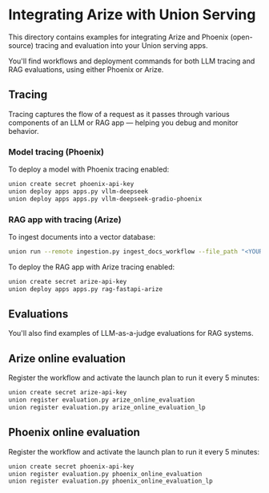 # Integrating Arize with Union Serving

This directory contains examples for integrating Arize and Phoenix (open-source) tracing and evaluation into your Union serving apps.

You'll find workflows and deployment commands for both LLM tracing and RAG evaluations, using either Phoenix or Arize.

## Tracing

Tracing captures the flow of a request as it passes through various components of an LLM or RAG app — helping you debug and monitor behavior.

### Model tracing (Phoenix)

To deploy a model with Phoenix tracing enabled:

```bash
union create secret phoenix-api-key
union deploy apps apps.py vllm-deepseek
union deploy apps apps.py vllm-deepseek-gradio-phoenix
```

### RAG app with tracing (Arize)

To ingest documents into a vector database:

```bash
union run --remote ingestion.py ingest_docs_workflow --file_path "<YOUR_FILE>"
```

To deploy the RAG app with Arize tracing enabled:

```bash
union create secret arize-api-key
union deploy apps apps.py rag-fastapi-arize
```

## Evaluations

You'll also find examples of LLM-as-a-judge evaluations for RAG systems.

## Arize online evaluation

Register the workflow and activate the launch plan to run it every 5 minutes:

```bash
union create secret arize-api-key
union register evaluation.py arize_online_evaluation
union register evaluation.py arize_online_evaluation_lp
```

## Phoenix online evaluation

Register the workflow and activate the launch plan to run it every 5 minutes:

```bash
union create secret phoenix-api-key
union register evaluation.py phoenix_online_evaluation
union register evaluation.py phoenix_online_evaluation_lp
```
